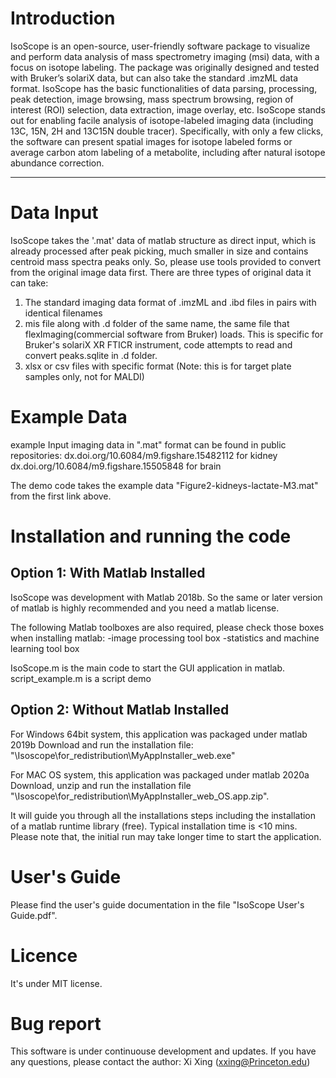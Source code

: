 # Introduction
IsoScope is an open-source, user-friendly software package to visualize and perform data analysis of mass spectrometry imaging (msi) data, with a focus on isotope labeling. The package was originally designed and tested with Bruker’s solariX data, but can also take the standard .imzML data format. IsoScope has the basic functionalities of data parsing, processing, peak detection, image browsing, mass spectrum browsing, region of interest (ROI) selection, data extraction, image overlay, etc. IsoScope stands out for enabling facile analysis of isotope-labeled imaging data (including 13C, 15N, 2H and 13C15N double tracer). Specifically, with only a few clicks, the software can present spatial images for isotope labeled forms or average carbon atom labeling of a metabolite, including after natural isotope abundance correction.

<hr>

# Data Input
IsoScope takes the '.mat' data of matlab structure as direct input, which is already processed after peak picking, much smaller in size and contains centroid mass spectra peaks only.  So, please use tools provided to convert from the original image data first. 
There are three types of original data it can take:
1. The standard imaging data format of .imzML and .ibd files in pairs with identical filenames
2. mis file along with .d folder of the same name, the same file that flexImaging(commercial software from Bruker) loads. This is specific for Bruker's solariX XR FTICR instrument, code attempts to read and convert peaks.sqlite in .d folder.
3. xlsx or csv files with specific format (Note: this is for target plate samples only, not for MALDI)  

# Example Data
example Input imaging data in ".mat" format can be found in public repositories:
dx.doi.org/10.6084/m9.figshare.15482112 for kidney
dx.doi.org/10.6084/m9.figshare.15505848 for brain

The demo code takes the example data "Figure2-kidneys-lactate-M3.mat" from the first link above.


# Installation and running the code
## Option 1: With Matlab Installed 
IsoScope was development with Matlab 2018b.  So the same or later version of matlab is highly recommended and you need a matlab license. 

The following Matlab toolboxes are also required, please check those boxes when installing matlab:
-image processing tool box
-statistics and machine learning tool box

IsoScope.m is the main code to start the GUI application in matlab.
script_example.m is a script demo 

## Option 2: Without Matlab Installed
For Windows 64bit system, this application was packaged under matlab 2019b
Download and run the installation file: "\Isoscope\for_redistribution\MyAppInstaller_web.exe"

For MAC OS system, this application was packaged under matlab 2020a
Download, unzip and run the installation file "\Isoscope\for_redistribution\MyAppInstaller_web_OS.app.zip". 

It will guide you through all the installations steps including the installation of a matlab runtime library (free). Typical installation time is <10 mins.
Please note that, the initial run may take longer time to start the application.

# User's Guide
Please find the user's guide documentation in the file "IsoScope User's Guide.pdf".

# Licence
It's under MIT license.

# Bug report
This software is under continuouse development and updates. If you have any questions, please contact the author: Xi Xing (xxing@Princeton.edu)





